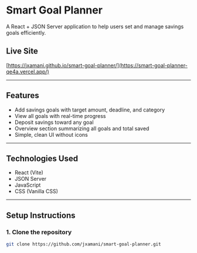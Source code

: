 # Smart Goal Planner

A React + JSON Server application to help users set and manage savings goals efficiently.

## Live Site

[https://jxamani.github.io/smart-goal-planner/](https://smart-goal-planner-qe4a.vercel.app/)

---

## Features

- Add savings goals with target amount, deadline, and category
- View all goals with real-time progress
- Deposit savings toward any goal
- Overview section summarizing all goals and total saved
- Simple, clean UI without icons

---

## Technologies Used

- React (Vite)
- JSON Server
- JavaScript
- CSS (Vanilla CSS)



---

## Setup Instructions

### 1. Clone the repository

```bash
git clone https://github.com/jxamani/smart-goal-planner.git


